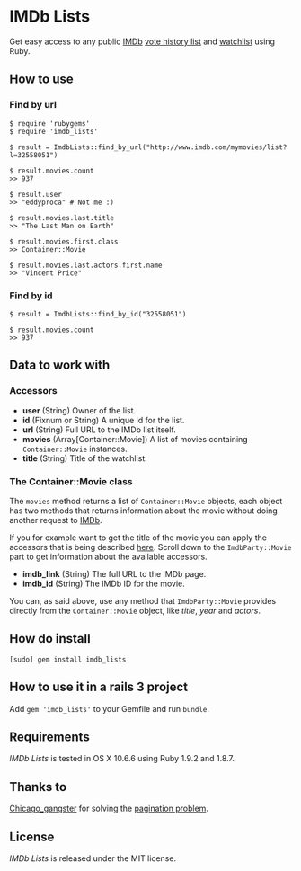 # IMDb Lists

Get easy access to any public [IMDb](http://www.imdb.com/) [vote history list](http://www.imdb.com/mymovies/list?l=19736607) and [watchlist](http://www.imdb.com/list/2BZy80bxY2U) using Ruby.

## How to use

### Find by url

    $ require 'rubygems'
    $ require 'imdb_lists'
    
    $ result = ImdbLists::find_by_url("http://www.imdb.com/mymovies/list?l=32558051")
    
    $ result.movies.count
    >> 937
    
    $ result.user
    >> "eddyproca" # Not me :)
    
    $ result.movies.last.title
    >> "The Last Man on Earth"
    
    $ result.movies.first.class
    >> Container::Movie
    
    $ result.movies.last.actors.first.name
    >> "Vincent Price"
    
### Find by id

    $ result = ImdbLists::find_by_id("32558051")
    
    $ result.movies.count
    >> 937
    
## Data to work with

### Accessors

- **user** (String) Owner of the list.
- **id** (Fixnum or String) A unique id for the list.
- **url** (String) Full URL to the IMDb list itself.
- **movies** (Array[Container::Movie]) A list of movies containing `Container::Movie` instances.
- **title** (String) Title of the watchlist.

### The Container::Movie class

The `movies` method returns a list of `Container::Movie` objects, each object has two methods that returns information about the movie without doing another request to [IMDb](http://www.imdb.com/).

If you for example want to get the title of the movie you can apply the accessors that is being described [here](https://github.com/oleander/MovieSearcher).
Scroll down to the `ImdbParty::Movie` part to get information about the available accessors.

- **imdb_link** (String) The full URL to the IMDb page.
- **imdb_id** (String) The IMDb ID for the movie.

You can, as said above, use any method that `ImdbParty::Movie` provides directly from the `Container::Movie` object, like *title*, *year* and *actors*.

## How do install

    [sudo] gem install imdb_lists
    
## How to use it in a rails 3 project

Add `gem 'imdb_lists'` to your Gemfile and run `bundle`.

## Requirements

*IMDb Lists* is tested in OS X 10.6.6 using Ruby 1.9.2 and 1.8.7.

## Thanks to

[Chicago_gangster](http://www.imdb.com/user/ur13279695/boards/profile/) for solving the [pagination problem](http://www.imdb.com/board/bd0000041/thread/178983592?d=178983592&p=1#178983592).

## License

*IMDb Lists* is released under the MIT license.